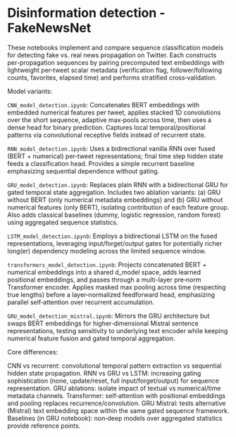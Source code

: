 # Disinformation detection - FakeNewsNet

These notebooks implement and compare sequence classification models for detecting fake vs. real news propagation on Twitter. Each constructs per-propagation sequences by pairing precomputed text embeddings with lightweight per‑tweet scalar metadata (verification flag, follower/following counts, favorites, elapsed time) and performs stratified cross‑validation.

Model variants:

`CNN_model_detection.ipynb`: Concatenates BERT embeddings with embedded numerical features per tweet, applies stacked 1D convolutions over the short sequence, adaptive max‑pools across time, then uses a dense head for binary prediction. Captures local temporal/positional patterns via convolutional receptive fields instead of recurrent state.

`RNN_model_detection.ipynb`: Uses a bidirectional vanilla RNN over fused (BERT + numerical) per‑tweet representations; final time step hidden state feeds a classification head. Provides a simple recurrent baseline emphasizing sequential dependence without gating.

`GRU_model_detection.ipynb`: Replaces plain RNN with a bidirectional GRU for gated temporal state aggregation. Includes two ablation variants: (a) GRU without BERT (only numerical metadata embeddings) and (b) GRU without numerical features (only BERT), isolating contribution of each feature group. Also adds classical baselines (dummy, logistic regression, random forest) using aggregated sequence statistics.

`LSTM_model_detection.ipynb`: Employs a bidirectional LSTM on the fused representations, leveraging input/forget/output gates for potentially richer long(er) dependency modeling across the limited sequence window.

`transformers_model_detection.ipynb`: Projects concatenated BERT + numerical embeddings into a shared d_model space, adds learned positional embeddings, and passes through a multi-layer pre‑norm Transformer encoder. Applies masked max pooling across time (respecting true lengths) before a layer‑normalized feedforward head, emphasizing parallel self‑attention over recurrent accumulation.

`GRU_model_detection_mistral.ipynb`: Mirrors the GRU architecture but swaps BERT embeddings for higher‑dimensional Mistral sentence representations, testing sensitivity to underlying text encoder while keeping numerical feature fusion and gated temporal aggregation.

Core differences:

CNN vs recurrent: convolutional temporal pattern extraction vs sequential hidden state propagation.
RNN vs GRU vs LSTM: increasing gating sophistication (none, update/reset, full input/forget/output) for sequence representation.
GRU ablations: isolate impact of textual vs numerical/time metadata channels.
Transformer: self‑attention with positional embeddings and pooling replaces recurrence/convolution.
GRU Mistral: tests alternative (Mistral) text embedding space within the same gated sequence framework.
Baselines (in GRU notebook): non‑deep models over aggregated statistics provide reference points.